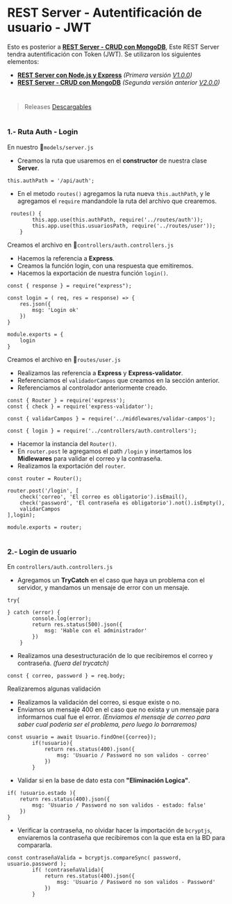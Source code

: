 # REST Server - Autentificación de usuario - JWT

Esto es posterior a __[REST Server - CRUD con MongoDB](https://github.com/Paserno/node-express-restserver-fst/blob/main/README2.md)__, Este REST Server tendra autentificación con Token (JWT). Se utilizaron los siguientes elementos:
* __[REST Server con Node.js y Express](https://github.com/Paserno/node-express-restserver-fst/blob/main/README1.md)__  _(Primera versión [V1.0.0](https://github.com/Paserno/node-express-restserver-fst/tree/v1.0.0))_
* __[REST Server - CRUD con MongoDB](https://github.com/Paserno/node-express-restserver-fst/blob/main/README2.md)__  _(Segunda versión anterior [V2.0.0](https://github.com/Paserno/node-express-restserver-fst/tree/v2.0.0))_

#
> Releases [Descargables](https://github.com/Paserno/node-express-restserver-fst/releases)
#
### 1.- Ruta Auth - Login
En nuestro 📂`models/server.js`
* Creamos la ruta que usaremos en el __constructor__ de nuestra clase __Server__.
````
this.authPath = '/api/auth';
````
* En el metodo `routes()` agregamos la ruta nueva `this.authPath`, y le agregamos el `require` mandandole la ruta del archivo que crearemos.
````
 routes() {
        this.app.use(this.authPath, require('../routes/auth'));
        this.app.use(this.usuariosPath, require('../routes/user'));
    }
````
Creamos el archivo en 📂`controllers/auth.controllers.js`
* Hacemos la referencia a __Express__.
* Creamos la función login, con una respuesta que emitiremos.
* Hacemos la exportación de nuestra función `login()`.
````
const { response } = require("express");

const login = ( req, res = response) => {
    res.json({
        msg: 'Login ok'
    })
}

module.exports = {
    login
}
````
Creamos el archivo en 📂`routes/user.js`
* Realizamos las referencia a __Express__ y __Express-validator__.
* Referenciamos el `validadorCampos` que creamos en la sección anterior.
* Referenciamos al controlador anteriormente creado.
````
const { Router } = require('express');
const { check } = require('express-validator');

const { validarCampos } = require('../middlewares/validar-campos');

const { login } = require('../controllers/auth.controllers');
````
* Hacemor la instancia del `Router()`.
* En `router.post` le agregamos el path `/login` y insertamos los __Midlewares__ para validar el correo y la contraseña.
* Realizamos la exportación del `router`.
````
const router = Router();

router.post('/login', [
    check('correo', 'El correo es obligatorio').isEmail(),
    check('password', 'El contraseña es obligatorio').not().isEmpty(),
    validarCampos
],login);

module.exports = router;
````
#
### 2.- Login de usuario
En `controllers/auth.controllers.js`
* Agregamos un __TryCatch__ en el caso que haya un problema con el servidor, y mandamos un mensaje de error con un mensaje.
````
try{

} catch (error) {
        console.log(error);
        return res.status(500).json({
            msg: 'Hable con el administrador'
        })
    }
````
* Realizamos una desestructuración de lo que recibiremos el correo y contraseña. _(fuera del trycatch)_
````
const { correo, password } = req.body;
````
Realizaremos algunas validación
* Realizamos la validación del correo, si esque existe o no.
* Enviamos un mensaje 400 en el caso que no exista y un mensaje para informarnos cual fue el error. _(Enviamos el mensaje de correo para saber cual poderia ser el problema, pero luego lo borraremos)_
````
const usuario = await Usuario.findOne({correo});
        if(!usuario){
            return res.status(400).json({
                msg: 'Usuario / Password no son validos - correo'
            })
        }
````
* Validar si en la base de dato esta con __"Eliminación Logica"__.
````
if( !usuario.estado ){
    return res.status(400).json({
        msg: 'Usuario / Password no son validos - estado: false'
    })
}
````
* Verificar la contraseña, no olvidar hacer la importación de `bcryptjs`, enviaremos la contraseña que recibiremos con la que esta en la BD para compararla.
````
const contraseñaValida = bcryptjs.compareSync( password, usuario.password );
        if( !contraseñaValida){
            return res.status(400).json({
                msg: 'Usuario / Password no son validos - Password'
            })
        }
````
# 